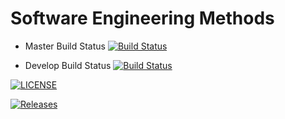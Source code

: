 # Software Engineering Methods

- Master Build Status [![Build Status](https://travis-ci.org/M7DLX/sem.svg?branch=master)](https://travis-ci.org/M7DLX/sem)

- Develop Build Status [![Build Status](https://travis-ci.org/M7DLX/sem.svg?branch=develop)](https://travis-ci.org/M7DLX/sem)

[![LICENSE](https://img.shields.io/github/license/M7DLX/sem.svg?style=flat-square)](https://github.com/M7DLX/sem/blob/master/LICENSE)

[![Releases](https://img.shields.io/github/release/M7DLX/sem/all.svg?style=flat-square)](https://github.com/M7DLX/sem/releases)